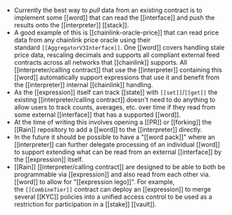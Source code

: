 - Currently the best way to *pull* data from an existing contract is to implement some [[word]] that can read the [[interface]] and push the results onto the [[interpreter]] [[stack]].
- A good example of this is [[chainlink-oracle-price]] that can read price data from any chainlink price oracle using their standard `[[AggregatorV3Interface]]`. One [[word]] covers handling stale price data, rescaling decimals and supports all compliant external feed contracts across all networks that [[chainlink]] supports. All [[interpreter/calling contract]] that use the [[interpreter]] containing this [[word]] automatically support expressions that use it and benefit from the [[interpreter]] internal [[chainlink]] handling.
- As the [[expression]] itself can track [[state]] with `[[set]]`/`[[get]]` the existing [[interpreter/calling contract]] doesn't need to do anything to allow users to track counts, averages, etc. over time if they read from some external [[interface]] that has a supported [[word]].
- At the time of writing this involves opening a [[PR]] or [[forking]] the [[Rain]] repository to add a [[word]] to the [[interpreter]] directly.
- In the future it should be possible to have a "[[word pack]]" where an [[interpreter]] can further delegate processing of an individual [[word]] to support extending what can be read from an external [[interface]] by the [[expression]] itself.
- [[Rain]] [[interpreter/calling contract]] are designed to be able to both be programmable via [[expression]] and also read from each other via. [[word]] to allow for "[[expression lego]]". For example, the `[[CombineTier]]` contract can deploy an [[expression]] to merge several [[KYC]] policies into a unified access control to be used as a restriction for participation in a [[stake]] [[vault]].